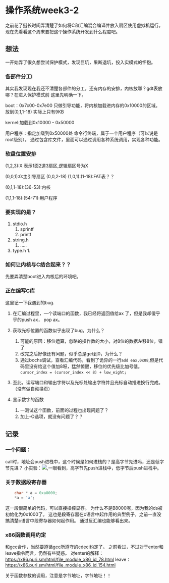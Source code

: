 # 操作系统week3-2

之前花了挺长时间弄清楚了如何将C和汇编混合编译并放入扇区使用虚拟机运行。
现在先看看这个周末要把这个操作系统开发到什么程度吧。

## 想法

一开始弄了很久想尝试保护模式，发现巨坑，果断退坑，投入实模式的怀抱。

### 各部件分工l

其实我发现现在我还不清楚各部件的分工，还有内存的安排，内核放哪？gdt表放哪？在进入保护模式前
这里先明确一下。

boot：0x7c00-0x7e00
    只做引导功能，将内核加载进内存的0x10000的区域。
    放到(0,1,1-18) 实际上只有9KB

kernel:加载到0x10000 - 0x50000

用户程序：指定加载到0x50000处
    命令行终端，属于一个用户程序（可以说是root级别）。
    通过包含库文件，里面可以通过调用各种系统调用，实现各种功能。

### 软盘位置安排

(1,2,3):X 表示1面2道3扇区,逻辑扇区号为X

(0,0,1):0:主引导扇区
(0,0,2-18)
(1,0,1):(1-18):FAT表？？

(0,1,1-18):(36-53):内核

(1,1,1-18):(54-71):用户程序

### 要实现的是？

1. stdio.h
    1. sprintf
    1. printf
1. string.h
    1. .....
1. type.h
    1. 

### 如何让内核与C结合起来？？

先要弄清楚boot进入内核后的环境吧。

### 正在编写C库

这里记一下我遇到的bug.

1. 在汇编过程里，一个读端口的函数，我已经将返回值给ax 了，但是我却傻乎乎的push ax， pop ax。
1. 获取光标位置的函数似乎出现了bug，为什么？
    1. 可能的原因：移位运算，忽略的操作数的大小，对8位的数据左移8位，错了
    1. 改完之后好像还有问题，似乎总是get到0，为什么？
    1. 通过bochs调试，查看汇编代码，看到了诡异的一行`add eax,0x08`,但是代码里没有给这个值加8呀，猛然惊醒，移位的优先级比加号低。`cursor_index = (cursor_index << 8) + low_eight;`
1. 至此，读写端口和输出字符以及光标处输出字符并且光标自动推进换行完成。（没有做自动换页）


1. 显示数字的函数
    1. 一测试这个函数，前面的过程也出现问题了？
    1. 加上-O选项，就没有问题了？？



## 记录

### 一个问题：

call时，地址会push进栈中，这个时候是如何进栈的？是高字节先进吗，还是低字节先进？
小实验：![](https://i.loli.net/2018/03/24/5ab6170946f8b.png),一眼看到，高字节先push进栈中，低字节后push进栈中。


### 关于数据段寄存器

```c
    char * a = 0xa8000;
    *a = 'a';
```
这一段很简单的代码，可以直接操控显存。
为什么不是B8000呢，因为我的ds被初始化为0x1000了。
这也是段寄存器在c语言中起作用的典型例子，之前一直没搞清楚c语言中段寄存器如何起作用。
通过反汇编也能够看出来。

### x86函数调用约定

和gcc合作，当然要遵循gcc所遵守的cdecl约定了。
之前看过，不过对于enter和leave指令而言，仍然有些疑惑。
对enter的解释：https://x86.puri.sm/html/file_module_x86_id_78.html
leave：https://x86.puri.sm/html/file_module_x86_id_154.html

关于函数参数的调用，注意是字节地址，字节地址！！